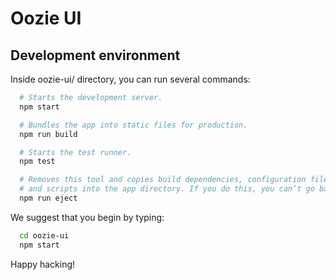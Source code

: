 # Oozie UI

## Development environment

Inside oozie-ui/ directory, you can run several commands:

```bash
  # Starts the development server.
  npm start

  # Bundles the app into static files for production.
  npm run build

  # Starts the test runner.
  npm test

  # Removes this tool and copies build dependencies, configuration files
  # and scripts into the app directory. If you do this, you can’t go back!
  npm run eject
```

We suggest that you begin by typing:

```bash
  cd oozie-ui
  npm start
```

Happy hacking!
